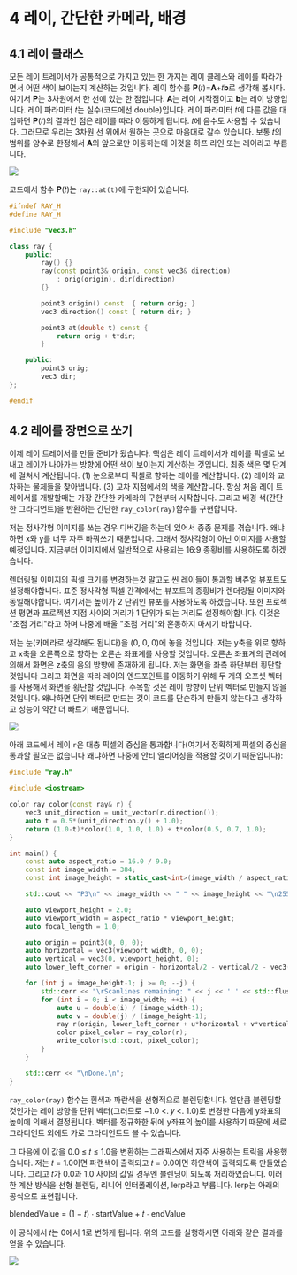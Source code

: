 # 4 레이, 간단한 카메라, 배경

## 4.1 레이 클래스

모든 레이 트레이서가 공통적으로 가지고 있는 한 가지는 레이 클레스와 레이를 따라가면서 어떤 색이 보이는지 계산하는 것입니다. 레이 함수를 𝐏(𝑡)=𝐀+𝑡𝐛로 생각해 봅시다. 여기서 𝐏는 3차원에서 한 선에 있는 한 점입니다. 𝐀는 레이 시작점이고 𝐛는 레이 방향입니다. 레이 파라미터 𝑡는 실수(코드에선 double)입니다. 레이 파라미터 𝑡에 다른 값을 대입하면 𝐏(𝑡)의 결과인 점은 레이를 따라 이동하게 됩니다. 𝑡에 음수도 사용할 수 있습니다. 그러므로 우리는 3차원 선 위에서 원하는 곳으로 마음대로 갈수 있습니다. 보통 𝑡의 범위를 양수로 한정해서 𝐀의 앞으로만 이동하는데 이것을 하프 라인 또는 레이라고 부릅니다.

![](https://raytracing.github.io/images/fig.lerp.jpg)

코드에서 함수 𝐏(𝑡)는 ```ray::at(t)```에 구현되어 있습니다.

```cpp
#ifndef RAY_H
#define RAY_H

#include "vec3.h"

class ray {
    public:
        ray() {}
        ray(const point3& origin, const vec3& direction)
            : orig(origin), dir(direction)
        {}

        point3 origin() const  { return orig; }
        vec3 direction() const { return dir; }

        point3 at(double t) const {
            return orig + t*dir;
        }

    public:
        point3 orig;
        vec3 dir;
};

#endif
```

## 4.2 레이를 장면으로 쏘기

이제 레이 트레이서를 만들 준비가 됬습니다. 핵심은 레이 트레이서가 레이를 픽셀로 보내고 레이가 나아가는 방향에 어떤 색이 보이는지 계산하는 것입니다. 최종 색은 몇 단계에 걸쳐서 계산됩니다. (1) 눈으로부터 픽셀로 향하는 레이를 계산합니다. (2) 레이와 교차하는 물체들을 찾아냅니다. (3) 교차 지점에서의 색을 계산합니다. 항상 처음 레이 트레이서를 개발할때는 가장 간단한 카메라의 구현부터 시작합니다. 그리고 배경 색(간단한 그라디언트)을 반환하는 간단한 ```ray_color(ray)```함수를 구현합니다.

저는 정사각형 이미지를 쓰는 경우 디버깅을 하는데 있어서 종종 문제를 겪습니다. 왜냐하면 x와 y를 너무 자주 바꿔쓰기 때문입니다. 그래서 정사각형이 아닌 이미지를 사용할 예정입니다. 지금부터 이미지에서 일반적으로 사용되는 16:9 종횡비를 사용하도록 하겠습니다.

렌더링될 이미지의 픽셀 크기를 변경하는것 말고도 씬 레이들이 통과할 버츄얼 뷰포트도 설정해야합니다. 표준 정사각형 픽셀 간격에서는 뷰포트의 종횡비가 렌더링될 이미지와 동일해야합니다. 여기서는 높이가 2 단위인 뷰포를 사용하도록 하겠습니다. 또한 프로젝션 평면과 프로젝션 지점 사이의 거리가 1 단위가 되는 거리도 설정해야합니다. 이것은 "초점 거리"라고 하며 나중에 배울 "초점 거리"와 혼동하지 마시기 바랍니다.

저는 눈(카메라로 생각해도 됩니다)을 (0, 0, 0)에 놓을 것입니다. 저는 y축을 위로 향하고 x축을 오른쪽으로 향하는 오른손 좌표계를 사용할 것입니다. 오른손 좌표계의 관례에 의해서 화면은 z축의 음의 방향에 존재하게 됩니다. 저는 화면을 좌측 하단부터 횡단할 것입니다 그리고 화면을 따라 레이의 엔드포인트를 이동하기 위해 두 개의 오프셋 벡터를 사용해서 화면을 횡단할 것입니다. 주목할 것은 레이 방향이 단위 벡터로 만들지 않을 것입니다. 왜냐하면 단위 벡터로 만드는 것이 코드를 단순하게 만들지 않는다고 생각하고 성능이 약간 더 빠르기 때문입니다.

![](https://raytracing.github.io/images/fig.cam-geom.jpg)

아래 코드에서 레이 ```r```은 대충 픽셀의 중심을 통과합니다(여기서 정확하게 픽셀의 중심을 통과할 필요는 없습니다 왜냐하면 나중에 안티 앨리어싱을 적용할 것이기 때문입니다):

```cpp
#include "ray.h"

#include <iostream>

color ray_color(const ray& r) {
    vec3 unit_direction = unit_vector(r.direction());
    auto t = 0.5*(unit_direction.y() + 1.0);
    return (1.0-t)*color(1.0, 1.0, 1.0) + t*color(0.5, 0.7, 1.0);
}

int main() {
    const auto aspect_ratio = 16.0 / 9.0;
    const int image_width = 384;
    const int image_height = static_cast<int>(image_width / aspect_ratio);

    std::cout << "P3\n" << image_width << " " << image_height << "\n255\n";

    auto viewport_height = 2.0;
    auto viewport_width = aspect_ratio * viewport_height;
    auto focal_length = 1.0;

    auto origin = point3(0, 0, 0);
    auto horizontal = vec3(viewport_width, 0, 0);
    auto vertical = vec3(0, viewport_height, 0);
    auto lower_left_corner = origin - horizontal/2 - vertical/2 - vec3(0, 0, focal_length);

    for (int j = image_height-1; j >= 0; --j) {
        std::cerr << "\rScanlines remaining: " << j << ' ' << std::flush;
        for (int i = 0; i < image_width; ++i) {
            auto u = double(i) / (image_width-1);
            auto v = double(j) / (image_height-1);
            ray r(origin, lower_left_corner + u*horizontal + v*vertical - origin);
            color pixel_color = ray_color(r);
            write_color(std::cout, pixel_color);
        }
    }

    std::cerr << "\nDone.\n";
}
```

```ray_color(ray)``` 함수는 흰색과 파란색을 선형적으로 블렌딩합니다. 얼만큼 블렌딩할 것인가는 레이 방향을 단위 벡터(그러므로 −1.0 <. 𝑦 <. 1.0)로 변경한 다음에 y좌표의 높이에 의해서 결정됩니다. 벡터를 정규화한 뒤에 y좌표의 높이를 사용하기 때문에 세로 그라디언트 외에도 가로 그라디언트도 볼 수 있습니다.

그 다음에 이 값을 0.0 ≤ 𝑡 ≤ 1.0을 변환하는 그래픽스에서 자주 사용하는 트릭을 사용했습니다. 저는 𝑡 = 1.0이면 파랜색이 출력되고 𝑡 = 0.0이면 하얀색이 출력되도록 만들었습니다. 그리고 𝑡가 0.0과 1.0 사이의 값일 경우엔 블렌딩이 되도록 처리하였습니다. 이러한 계산 방식을 선형 블렌딩, 리니어 인터폴레이션, lerp라고 부릅니다. lerp는 아래의 공식으로 표현됩니다.

blendedValue = (1 − 𝑡) ⋅ startValue + 𝑡 ⋅ endValue

이 공식에서 𝑡는 0에서 1로 변하게 됩니다. 위의 코드를 실행하시면 아래와 같은 결과를 얻을 수 있습니다.

![](https://raytracing.github.io/images/img.blue-to-white.png)
















